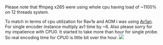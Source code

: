 Please note that ffmpeg x265 were using whole cpu having load of ~1100% on 12 threads system.

To match in terms of cpu utilization for Rav1e and AOM i was using [Av1an](https://github.com/master-of-zen/Av1an). For single encoder instance multiply av1 time by ~6.
Also please sorry for my impatience with CPU0. It started to take more than hour for single probe. So real encoding time for CPU0 is little bit over the hour.
![](https://github.com/master-of-zen/AV1-benchmarks/blob/master/06.05.2020%20AOM%20RAV1E%20X265/Figure_1.png)
